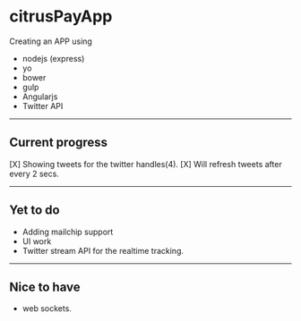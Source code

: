 # citrusPayApp
Creating an APP using 
- nodejs (express)
- yo
- bower
- gulp 
- Angularjs
- Twitter API

----
## Current progress
[X] Showing tweets for the twitter handles(4).
[X] Will refresh tweets after every 2 secs.

---
## Yet to do
- Adding mailchip support
- UI work
- Twitter stream API for the realtime tracking.

---
## Nice to have
- web sockets.





